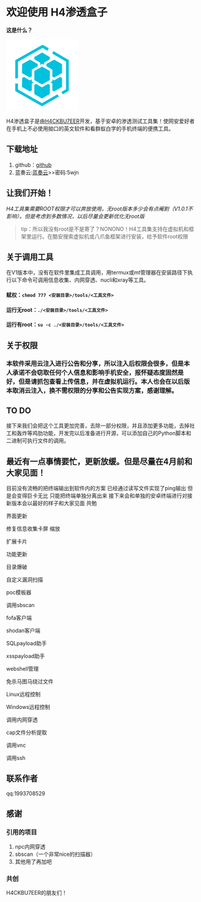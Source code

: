 # 欢迎使用 H4渗透盒子

**这是什么？**

[![icon](https://github.com/H4ckBu7eer-EX/h4tools/blob/main/icon.png?raw=true "icon")](https://github.com/H4ckBu7eer-EX/h4tools/blob/main/icon.png?raw=true "icon")

H4渗透盒子是由[H4CKBU7EER](h4ckbu7eer.top)开发，基于安卓的渗透测试工具集！使网安爱好者在手机上不必使用拗口的英文软件和看群蚁白字的手机终端的便携工具。

## 下载地址

1. github：[github](https://github.com/H4ckBu7eer-EX/h4tools/releases/)
1. 蓝奏云:[蓝奏云](https://wwye.lanzouy.com/b03k0rlkh)>>密码:5wjn

## 让我们开始！

*H4工具集需要ROOT权限才可以奔放使用，无root版本多少会有点阉割（V1.0.1不影响）。但是考虑到多数情况，以后尽量会更新优化无root版*

> tip：所以我没有root是不是寄了？NONONO！H4工具集支持在虚拟机和框架里运行。在酷安搜索虚拟机或八爪鱼框架进行安装，给予软件root权限


## 关于调用工具

在V1版本中，没有在软件里集成工具调用，用termux或mt管理器在安装路径下执行以下命令可调用信息收集、内网穿透、nucli和xray等工具。

#### 赋权：`chmod 777 <安装目录>/tools/<工具文件>`
#### 运行无root：`./<安装目录>/tools/<工具文件>`
#### 运行有root：`su -c ./<安装目录>/tools/<工具文件>`


## 关于权限

### 本软件采用云注入进行公告和分享，所以注入后权限会很多，但是本人承诺不会窃取任何个人信息和影响手机安全，报怀疑态度固然是好，但是请抓包查看上传信息，并在虚拟机运行。本人也会在以后版本取消云注入，换不需权限的分享和公告实现方案，感谢理解。

## TO DO
接下来我们会把这个工具更加完善，去除一部分权限，并且添加更多功能，去掉社工和轰炸等鸡肋功能，开发完以后准备进行开源，可以添加自己的Python脚本和二进制可执行文件的调用。

## 最近有一点事情要忙，更新放缓。但是尽量在4月前和大家见面！


目前没有流畅的把终端输出到软件内的方案 已经通过读写文件实现了ping输出 但是会变得巨卡无比 只能把终端单独分离出来 接下来会和单独的安卓终端进行对接 新版本会以最好的样子和大家见面 共勉

界面更新

修复信息收集卡屏 缩放

扩展卡片

功能更新

目录爆破

自定义漏洞扫描

poc模板器

调用sbscan

fofa客户端

shodan客户端

SQLpayload助手

xsspayload助手

webshell管理

免杀马图马绕过文件

Linux远程控制

Windows远程控制

调用内网穿透

cap文件分析提取

调用vnc

调用ssh


## 联系作者
qq:1993708529

## 感谢
### 引用的项目
1. npc内网穿透
1. sbscan（一个非常nice的扫描器）
1. 其他用了再加吧
### 共创
H4CKBU7EER的朋友们！
